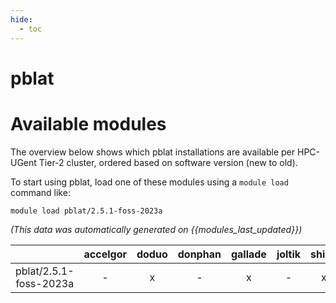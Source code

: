 ```yaml
---
hide:
  - toc
---
```


pblat
=====

# Available modules


The overview below shows which pblat installations are available per HPC-UGent Tier-2 cluster, ordered based on software version (new to old).

To start using pblat, load one of these modules using a `module load` command like:

```shell
module load pblat/2.5.1-foss-2023a
```

*(This data was automatically generated on {{modules_last_updated}})*  

| |accelgor|doduo|donphan|gallade|joltik|shinx|
| :---: | :---: | :---: | :---: | :---: | :---: | :---: |
|pblat/2.5.1-foss-2023a|-|x|-|x|-|x|
